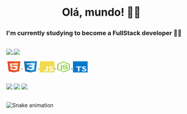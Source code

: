 # <p align="center">Olá, mundo! 🖖🏽</p>

### I'm currently studying to become a  FullStack developer 👩‍🎓

##

<div  style="display: flex">
  <a href="https://github.com/KayPina">
  <img height="180em"   align="center" src="https://github-readme-stats.vercel.app/api?username=KayPina&show_icons=true&theme=midnight-purple&include_all_commits=true&count_private=true"/>
  <img height="180em"  align="center" src="https://github-readme-stats.vercel.app/api/top-langs/?username=KayPina&&layout=compact&hide=shell&theme=midnight-purple"/>
</div>
  
 <br>
  
<div style="display: inline_block"> 
  <img align="center" alt="Kay-HTML" height="30" width="40" src="https://raw.githubusercontent.com/devicons/devicon/master/icons/html5/html5-original.svg">
  <img align="center" alt="Kay-CSS" height="30" width="40" src="https://raw.githubusercontent.com/devicons/devicon/master/icons/css3/css3-original.svg">
  <img align="center" alt="Kay-Js" height="30" width="40" src="https://raw.githubusercontent.com/devicons/devicon/master/icons/javascript/javascript-plain.svg">
  <img align="center" alt="Kay-NODE" height="30" width="40" src="https://raw.githubusercontent.com/devicons/devicon/master/icons/nodejs/nodejs-plain.svg">
  <img align="center" alt="Kay-NODE" height="30" width="40" src="https://raw.githubusercontent.com/devicons/devicon/master/icons/typescript/typescript-plain.svg">
</div>   
  
  ##
  
  <div  align="left"> 
  <a href="https://www.linkedin.com/in/kayllane-gomes/" target="_blank"><img src="https://img.shields.io/badge/-LinkedIn-%230077B5?style=for-the-badge&logo=linkedin&logoColor=white" target="_blank"></a>
  <a href="https://twitter.com/KayllanePina" target="_blank"><img src="https://img.shields.io/badge/Twitter-1DA1F2?style=for-the-badge&logo=twitter&logoColor=white" target="_blank"></a>
  <a href = "mailto:pinakayllane@gmail.com"><img src="https://img.shields.io/badge/Gmail-D14836?style=for-the-badge&logo=gmail&logoColor=white" target="_blank"></a>
  </div>
  
  ##
  
  ![Snake animation](https://github.com/KayPina/KayPina/blob/output/github-contribution-grid-snake.svg)
  
